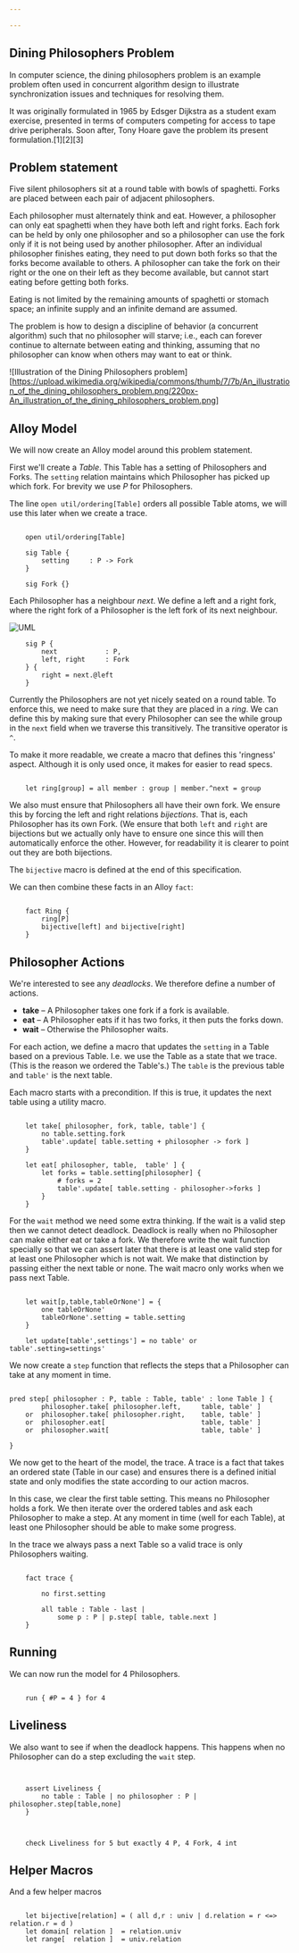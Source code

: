 ```yaml
---

---
```


## Dining Philosophers Problem

In computer science, the dining philosophers problem is an example problem often used 
in concurrent algorithm design to illustrate synchronization issues and techniques for 
resolving them.

It was originally formulated in 1965 by Edsger Dijkstra as a student exam exercise, 
presented in terms of computers competing for access to tape drive peripherals. Soon 
after, Tony Hoare gave the problem its present formulation.[1][2][3]

## Problem statement

Five silent philosophers sit at a round table with bowls of spaghetti. Forks are 
placed  between each pair of adjacent philosophers.

Each philosopher must alternately think and eat. However, a philosopher can only 
eat spaghetti when they have both left and right forks. Each fork can be held by 
only one philosopher and so a philosopher can use the fork only if it is not 
being used by another philosopher. After an individual philosopher finishes eating, 
they need to put down both forks so that the forks become available to others. A 
philosopher can take the fork on their right or the one on their left as they 
become available, but cannot start eating before getting both forks.

Eating is not limited by the remaining amounts of spaghetti or stomach space; 
an infinite supply and an infinite demand are assumed.

The problem is how to design a discipline of behavior (a concurrent algorithm) 
such that no philosopher will starve; i.e., each can forever continue to alternate 
between eating and thinking, assuming that no philosopher can know when others may 
want to eat or think.

![Illustration of the Dining Philosophers problem][https://upload.wikimedia.org/wikipedia/commons/thumb/7/7b/An_illustration_of_the_dining_philosophers_problem.png/220px-An_illustration_of_the_dining_philosophers_problem.png]


## Alloy Model

We will now create an Alloy model around this problem statement. 

First we'll create a _Table_. This Table has a setting of Philosophers and Forks. 
The `setting` relation maintains which Philosopher has picked up which fork.  For
brevity we use _P_ for Philosophers. 

The line `open util/ordering[Table]` orders all possible Table atoms, we will use this
later when we create a trace.

```alloy

	open util/ordering[Table]
	
	sig Table {
		setting 	: P -> Fork
	}

	sig Fork {}

```



Each Philosopher has a neighbour _next_. We define a left and a right fork, where 
the right fork of a Philosopher is the left fork of its next neighbour.

![UML](http://www.plantuml.com/plantuml/png/SoWkIImgAStDuGf9JCf9LL0gJYqfoSnBLrBGrLLGSCiloiOg4S0LeA2WL9IPdb425W0h10dbfAOXYJYavgK0pGO0)


```alloy
	sig P {
		next			: P,
		left, right 	: Fork
	} {
		right = next.@left
	}

```

Currently the Philosophers are not yet nicely seated on a round table. To enforce 
this, we need to make sure that they are placed in a _ring_. We can define this
by making sure that every Philosopher can see the while group in the `next` field
when we traverse this transitively. The transitive operator is `^`.

To make it more readable, we create a macro that defines this 'ringness' aspect. Although
it is only used once, it makes for easier to read specs.

```alloy

	let ring[group] = all member : group | member.^next = group

```	

We also must ensure that Philosophers all have their own fork. We ensure this
by forcing the left and right relations _bijections_. That is, each Philosopher
has its own Fork. (We ensure that both `left` and `right` are bijections but we actually 
only have to ensure one since this will then automatically enforce the other. However,
for readability it is clearer to point out they are both bijections.

The `bijective` macro is defined at the end of this specification.

We can then combine these facts in an Alloy `fact`:

```alloy

	fact Ring {
		ring[P]
		bijective[left] and bijective[right]
	}

```

## Philosopher Actions

We're interested to see any _deadlocks_. We therefore define a number of actions. 

* **take** – A Philosopher takes one fork if a fork is available.
* **eat** – A Philosopher eats if it has two forks, it then puts the forks down.
* **wait** – Otherwise the Philosopher waits.

For each action, we define a macro that updates the `setting` in a Table based on 
a previous Table. I.e. we use the Table as a state that we trace. (This is the reason we 
ordered the Table's.) The `table` is the previous table and `table'` is the next table.

Each macro starts with a precondition. If this is true, it updates the next table using
a utility macro.

```alloy

	let take[ philosopher, fork, table, table'] {
		no table.setting.fork
		table'.update[ table.setting + philosopher -> fork ]
	}
	
	let eat[ philosopher, table,  table' ] {
		let forks = table.setting[philosopher] {
			# forks = 2
			table'.update[ table.setting - philosopher->forks ]
		}
	}

```

For the `wait` method we need some extra thinking. If the wait is a valid step then
we cannot detect deadlock. Deadlock is really when no Philosopher can make either eat
or take a fork. We therefore write the wait function specially so that we 
can assert later that there is at least one valid step for at least one Philosopher
which is not wait. We make that distinction by passing either the next table or none.
The wait macro only works when we pass next Table.

```alloy

	let wait[p,table,tableOrNone'] = {
		one tableOrNone'
		tableOrNone'.setting = table.setting
	}

	let update[table',settings'] = no table' or table'.setting=settings'

```

We now create a `step` function that reflects the steps that a Philosopher can take
at any moment in time.

```alloy

pred step[ philosopher : P, table : Table, table' : lone Table ] {
		philosopher.take[ philosopher.left, 	table, table' ]
	or 	philosopher.take[ philosopher.right, 	table, table' ]
	or	philosopher.eat[ 						table, table' ]
	or  philosopher.wait[						table, table' ]

}
```

We now get to the heart of the model, the trace. A trace is a fact that takes an
ordered state (Table in our case) and ensures there is a defined initial state
and only modifies the state according to our action macros.

In this case, we clear the first table setting. This means no Philosopher holds
a fork. We then iterate over the ordered tables and ask each Philosopher to make
a step. At any moment in time (well for each Table), at least one Philosopher 
should be able to make some progress.

In the trace we always pass a next Table so a valid trace is only Philosophers 
waiting.

```alloy

	fact trace {
	
		no first.setting
	
		all table : Table - last | 
			some p : P | p.step[ table, table.next ]
	}

```


## Running

We can now run the model for 4 Philosophers. 

```alloy

	run { #P = 4 } for 4

```

## Liveliness

We also want to see if when the deadlock happens. This happens when no Philosopher
can do a step excluding the `wait` step.

```alloy

	
	assert Liveliness {
		no table : Table | no philosopher : P | philosopher.step[table,none]
	}
	
	
	
	check Liveliness for 5 but exactly 4 P, 4 Fork, 4 int
```

## Helper Macros

And a few helper macros

```alloy

	let bijective[relation] = ( all d,r : univ | d.relation = r <=> relation.r = d )
	let domain[ relation ] 	= relation.univ
	let range[  relation ] 	= univ.relation

